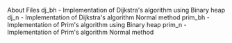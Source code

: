 About Files
dj_bh - Implementation of Dijkstra's algorithm using Binary heap
dj_n - Implementation of Dijkstra's algorithm Normal method
prim_bh - Implementation of Prim's algorithm using Binary heap
prim_n - Implementation of Prim's algorithm Normal method
